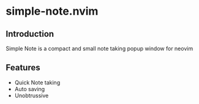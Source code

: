 # simple-note.nvim

## Introduction

Simple Note is a compact and small note taking popup window for neovim

## Features

- Quick Note taking
- Auto saving
- Unobtrussive 

